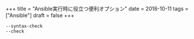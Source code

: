 +++
title = "Ansible実行時に役立つ便利オプション"
date = 2018-10-11
tags = ["Ansible"]
draft = false
+++

```shell
--syntax-check
--check
```
